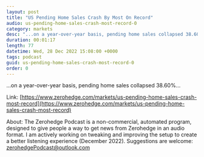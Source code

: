 ```yaml
---
layout: post
title: "US Pending Home Sales Crash By Most On Record"
audio: us-pending-home-sales-crash-most-record-0
category: markets
desc: "...on a year-over-year basis, pending home sales collapsed 38.60%..."
duration: 00:01:17
length: 77
datetime: Wed, 28 Dec 2022 15:08:00 +0000
tags: podcast
guid: us-pending-home-sales-crash-most-record-0
order: 0
---
```

...on a year-over-year basis, pending home sales collapsed 38.60%...

Link: [https://www.zerohedge.com/markets/us-pending-home-sales-crash-most-record](https://www.zerohedge.com/markets/us-pending-home-sales-crash-most-record)

About: The Zerohedge Podcast is a non-commercial, automated program, designed to give people a way to get news from Zerohedge in an audio format.  I am actively working on tweaking and improving the setup to create a better listening experience (December 2022).  Suggestions are welcome: [zerohedgePodcast@outlook.com](mailto:zerohedgePodcast@outlook.com)